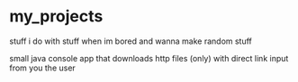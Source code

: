 # my_projects
stuff i do with stuff when im bored and wanna make random stuff 

small java console app that downloads http files (only) with direct link input from you the user
